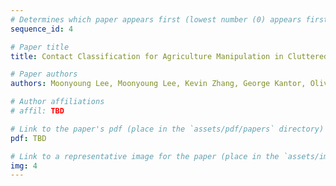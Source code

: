 ```yaml
---
# Determines which paper appears first (lowest number (0) appears first)
sequence_id: 4

# Paper title
title: Contact Classification for Agriculture Manipulation in Cluttered Canopies (Oral)

# Paper authors
authors: Moonyoung Lee, Moonyoung Lee, Kevin Zhang, George Kantor, Oliver Kroemer

# Author affiliations
# affil: TBD

# Link to the paper's pdf (place in the `assets/pdf/papers` directory)
pdf: TBD

# Link to a representative image for the paper (place in the `assets/img/papers` directory)
img: 4
---
```

